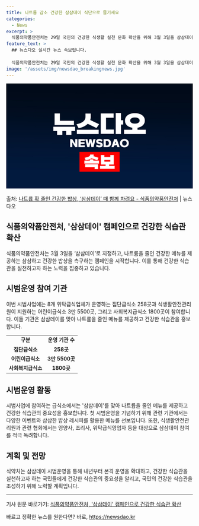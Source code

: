 ```yaml
---
title: 나트륨 감소 건강한 삼삼데이 식단으로 즐기세요
categories:
  - News
excerpt: >
  식품의약품안전처는 29일 국민의 건강한 식생활 실천 문화 확산을 위해 3월 3일을 삼삼데이로 지정하고 다음 …
feature_text: >
  ## 뉴스다오 실시간 뉴스 속보입니다.

  식품의약품안전처는 29일 국민의 건강한 식생활 실천 문화 확산을 위해 3월 3일을 삼삼데이로 지정하고 다음 …
image: '/assets/img/newsdao_breakingnews.jpg'
---
```


![뉴스다오 속보](/assets/img/newsdao_breakingnews.jpg)

<p>출처: <a href="https://newsdao.kr/3260" rel="dofollow">나트륨 확 줄인 건강한 밥상, ‘삼삼데이’ 때 함께 차려요 - 식품의약품안전처</a> | 뉴스다오</p>

<h2 data-ke-size="size26">식품의약품안전처, '삼삼데이' 캠페인으로 건강한 식습관 확산</h2>
<p data-ke-size="size16">식품의약품안전처는 3월 3일을 ‘삼삼데이’로 지정하고, 나트륨을 줄인 건강한 메뉴를 제공하는 삼삼하고 건강한 밥상을 촉구하는 캠페인을 시작합니다. 이를 통해 건강한 식습관을 실천하고자 하는 노력을 집중하고 있습니다.</p>

<h2 data-ke-size="size24">시범운영 참여 기관</h2>
<p data-ke-size="size16">이번 시범사업에는 8개 위탁급식업체가 운영하는 집단급식소 258곳과 식생활안전관리원이 지원하는 어린이급식소 3만 5500곳, 그리고 사회복지급식소 1800곳이 참여합니다. 이들 기관은 삼삼데이를 맞아 나트륨을 줄인 메뉴를 제공하고 건강한 식습관을 홍보합니다.</p>

<table>
	<tr>
		<td style="text-align: center; height: 17px;"><b>구분</b></td>
		<td style="text-align: center; height: 17px;"><b>운영 기관 수</b></td>
	</tr>
	<tr>
		<td style="text-align: center; height: 17px;"><b>집단급식소</b></td>
		<td style="text-align: center; height: 17px;"><b>258곳</b></td>
	</tr>
	<tr>
		<td style="text-align: center; height: 17px;"><b>어린이급식소</b></td>
		<td style="text-align: center; height: 17px;"><b>3만 5500곳</b></td>
	</tr>
	<tr>
		<td style="text-align: center; height: 17px;"><b>사회복지급식소</b></td>
		<td style="text-align: center; height: 17px;"><b>1800곳</b></td>
	</tr>
</table>

<h2 data-ke-size="size24">시범운영 활동</h2>
<p data-ke-size="size16">시범사업에 참여하는 급식소에서는 '삼삼데이'를 맞아 나트륨을 줄인 메뉴를 제공하고 건강한 식습관의 중요성을 홍보합니다. 첫 시범운영을 기념하기 위해 관련 기관에서는 다양한 이벤트와 삼삼한 밥상 레시피를 활용한 메뉴를 선보입니다. 또한, 식생활안전관리원과 관련 협회에서는 영양사, 조리사, 위탁급식영업자 등을 대상으로 삼삼데이 참여를 적극 독려합니다.</p>

<h2 data-ke-size="size24">계획 및 전망</h2>
<p data-ke-size="size16">식약처는 삼삼데이 시범운영을 통해 내년부터 본격 운영을 확대하고, 건강한 식습관을 실천하고자 하는 국민들에게 건강한 식습관의 중요성을 알리고, 국민의 건강한 식습관을 조성하기 위해 노력할 계획입니다.</p>

<hr>

<p data-ke-size="size16">기사 원문 바로가기: <a href="https://newsdao.kr/3260">식품의약품안전처, '삼삼데이' 캠페인으로 건강한 식습관 확산</a></p> 

빠르고 정확한 뉴스를 원한다면? 바로, <a href="https://newsdao.kr" rel="dofollow">https://newsdao.kr</a>


